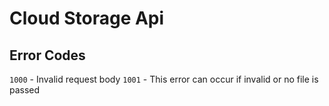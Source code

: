 # Cloud Storage Api

## Error Codes
`1000` - Invalid request body
`1001` - This error can occur if invalid or no file is passed
